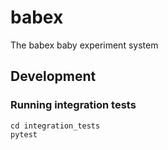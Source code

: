 # babex
The babex baby experiment system


## Development

### Running integration tests

```
cd integration_tests
pytest
```

